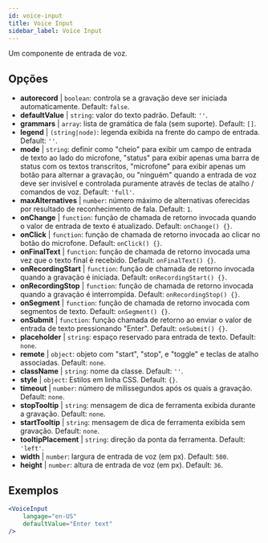 ```yaml
---
id: voice-input
title: Voice Input
sidebar_label: Voice Input
---
```


Um componente de entrada de voz.

## Opções

* __autorecord__ | `boolean`: controla se a gravação deve ser iniciada automaticamente. Default: `false`.
* __defaultValue__ | `string`: valor do texto padrão. Default: `''`.
* __grammars__ | `array`: lista de gramática de fala (sem suporte). Default: `[]`.
* __legend__ | `(string|node)`: legenda exibida na frente do campo de entrada. Default: `''`.
* __mode__ | `string`: definir como "cheio" para exibir um campo de entrada de texto ao lado do microfone, "status" para exibir apenas uma barra de status com os textos transcritos, "microfone" para exibir apenas um botão para alternar a gravação, ou "ninguém" quando a entrada de voz deve ser invisível e controlada puramente através de teclas de atalho / comandos de voz. Default: `'full'`.
* __maxAlternatives__ | `number`: número máximo de alternativas oferecidas por resultado de reconhecimento de fala. Default: `1`.
* __onChange__ | `function`: função de chamada de retorno invocada quando o valor de entrada de texto é atualizado. Default: `onChange() {}`.
* __onClick__ | `function`: função de chamada de retorno invocada ao clicar no botão do microfone. Default: `onClick() {}`.
* __onFinalText__ | `function`: função de chamada de retorno invocada uma vez que o texto final é recebido. Default: `onFinalText() {}`.
* __onRecordingStart__ | `function`: função de chamada de retorno invocada quando a gravação é iniciada. Default: `onRecordingStart() {}`.
* __onRecordingStop__ | `function`: função de chamada de retorno invocada quando a gravação é interrompida. Default: `onRecordingStop() {}`.
* __onSegment__ | `function`: função de chamada de retorno invocada com segmentos de texto. Default: `onSegment() {}`.
* __onSubmit__ | `function`: função chamada de retorno ao enviar o valor de entrada de texto pressionando "Enter". Default: `onSubmit() {}`.
* __placeholder__ | `string`: espaço reservado para entrada de texto. Default: `none`.
* __remote__ | `object`: objeto com "start", "stop", e "toggle" e teclas de atalho associadas. Default: `none`.
* __className__ | `string`: nome da classe. Default: `''`.
* __style__ | `object`: Estilos em linha CSS. Default: `{}`.
* __timeout__ | `number`: número de milissegundos após os quais a gravação. Default: `none`.
* __stopTooltip__ | `string`: mensagem de dica de ferramenta exibida durante a gravação. Default: `none`.
* __startTooltip__ | `string`: mensagem de dica de ferramenta exibida sem gravação. Default: `none`.
* __tooltipPlacement__ | `string`: direção da ponta da ferramenta. Default: `'left'`.
* __width__ | `number`: largura de entrada de voz (em px). Default: `500`.
* __height__ | `number`: altura de entrada de voz (em px). Default: `36`.


## Exemplos

```jsx live
<VoiceInput
    langage="en-US"
    defaultValue="Enter text"
/>
```



